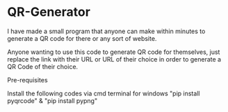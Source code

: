 # QR-Generator
I have made a small program that anyone can make within minutes to generate a QR code for there or any sort of website. 

Anyone wanting to use this code to generate QR code for themselves, just replace the link with their URL or URL of their choice in order to generate a QR Code of their choice.

Pre-requisites 

Install the following codes via cmd terminal for windows "pip install pyqrcode" & "pip install pypng"
